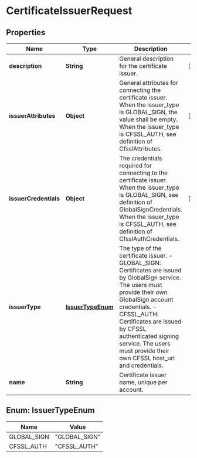 
# CertificateIssuerRequest

## Properties
Name | Type | Description | Notes
------------ | ------------- | ------------- | -------------
**description** | **String** | General description for the certificate issuer. |  [optional]
**issuerAttributes** | **Object** | General attributes for connecting the certificate issuer. When the issuer_type is GLOBAL_SIGN, the value shall be empty. When the issuer_type is CFSSL_AUTH, see definition of CfsslAttributes.  |  [optional]
**issuerCredentials** | **Object** | The credentials required for connecting to the certificate issuer. When the issuer_type is GLOBAL_SIGN, see definition of GlobalSignCredentials. When the issuer_type is CFSSL_AUTH, see definition of CfsslAuthCredentials.  |  [optional]
**issuerType** | [**IssuerTypeEnum**](#IssuerTypeEnum) | The type of the certificate issuer. - GLOBAL_SIGN:   Certificates are issued by GlobalSign service. The users must provide their own GlobalSign account credentials. - CFSSL_AUTH:   Certificates are issued by CFSSL authenticated signing service.   The users must provide their own CFSSL host_url and credentials.  | 
**name** | **String** | Certificate issuer name, unique per account. | 


<a name="IssuerTypeEnum"></a>
## Enum: IssuerTypeEnum
Name | Value
---- | -----
GLOBAL_SIGN | &quot;GLOBAL_SIGN&quot;
CFSSL_AUTH | &quot;CFSSL_AUTH&quot;



